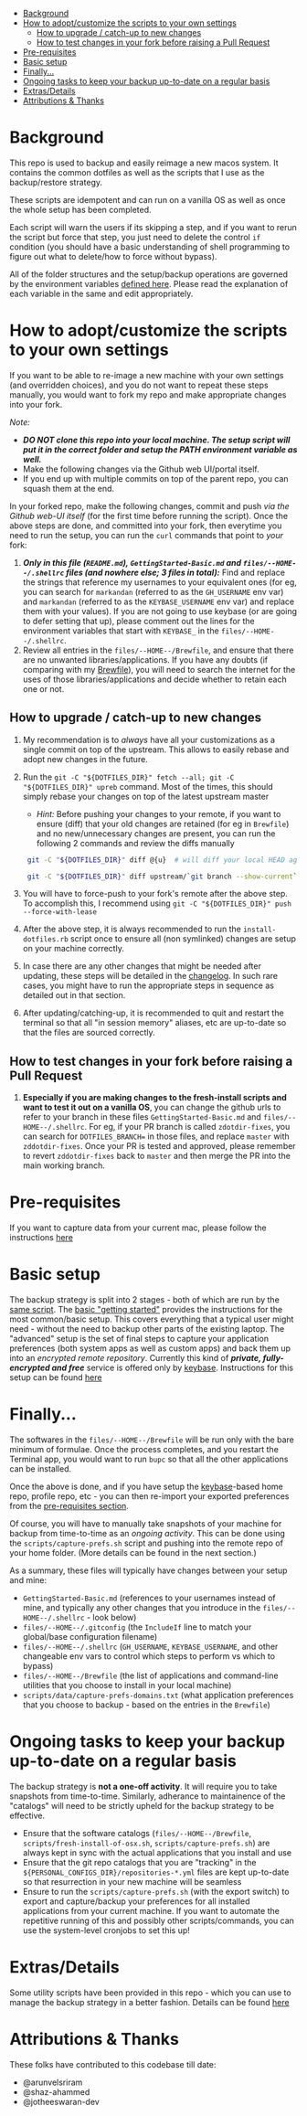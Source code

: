 - [Background](#background)
- [How to adopt/customize the scripts to your own settings](#how-to-adoptcustomize-the-scripts-to-your-own-settings)
  - [How to upgrade / catch-up to new changes](#how-to-upgrade--catch-up-to-new-changes)
  - [How to test changes in your fork before raising a Pull Request](#how-to-test-changes-in-your-fork-before-raising-a-pull-request)
- [Pre-requisites](#pre-requisites)
- [Basic setup](#basic-setup)
- [Finally...](#finally)
- [Ongoing tasks to keep your backup up-to-date on a regular basis](#ongoing-tasks-to-keep-your-backup-up-to-date-on-a-regular-basis)
- [Extras/Details](#extrasdetails)
- [Attributions \& Thanks](#attributions--thanks)

# Background

This repo is used to backup and easily reimage a new macos system. It contains the common dotfiles as well as the scripts that I use as the backup/restore strategy.

These scripts are idempotent and can run on a vanilla OS as well as once the whole setup has been completed.

Each script will warn the users if its skipping a step, and if you want to rerun the script but force that step, you just need to delete the control `if` condition (you should have a basic understanding of shell programming to figure out what to delete/how to force without bypass).

All of the folder structures and the setup/backup operations are governed by the environment variables [defined here](files/--HOME--/.shellrc). Please read the explanation of each variable in the same and edit appropriately.

# How to adopt/customize the scripts to your own settings

If you want to be able to re-image a new machine with your own settings (and overridden choices), and you do not want to repeat these steps manually, you would want to fork my repo and make appropriate changes into your fork.

_Note:_

- ***_DO NOT clone this repo into your local machine. The setup script will put it in the correct folder and setup the PATH environment variable as well._***
- Make the following changes via the Github web UI/portal itself.
- If you end up with multiple commits on top of the parent repo, you can squash them at the end.

In your forked repo, make the following changes, commit and push _via the Github web-UI itself_ (for the first time before running the script). Once the above steps are done, and committed into your fork, then everytime you need to run the setup, you can run the `curl` commands that point to _your_ fork:

1. **_Only in this file (`README.md`), `GettingStarted-Basic.md` and `files/--HOME--/.shellrc` files (and nowhere else; 3 files in total):_** Find and replace the strings that reference my usernames to your equivalent ones (for eg, you can search for `markandan` (referred to as the `GH_USERNAME` env var) and `markandan` (referred to as the `KEYBASE_USERNAME` env var) and replace them with your values). If you are not going to use keybase (or are going to defer setting that up), please comment out the lines for the environment variables that start with `KEYBASE_` in the `files/--HOME--/.shellrc`.
2. Review all entries in the `files/--HOME--/Brewfile`, and ensure that there are no unwanted libraries/applications. If you have any doubts (if comparing with my [Brewfile](files/--HOME--/Brewfile)), you will need to search the internet for the uses of those libraries/applications and decide whether to retain each one or not.

## How to upgrade / catch-up to new changes

1. My recommendation is to _always_ have all your customizations as a single commit on top of the upstream. This allows to easily rebase and adopt new changes in the future.
2. Run the `git -C "${DOTFILES_DIR}" fetch --all; git -C "${DOTFILES_DIR}" upreb` command. Most of the times, this should simply rebase your changes on top of the latest upstream master
   - _Hint:_ Before pushing your changes to your remote, if you want to ensure (diff) that your old changes are retained (for eg in `Brewfile`) and no new/unnecessary changes are present, you can run the following 2 commands and review the diffs manually

   ```bash
    git -C "${DOTFILES_DIR}" diff @{u}  # will diff your local HEAD against the remote HEAD of your own fork. Please remember that this diff will show new changes that I have made in my repo, and which are now going-to-be-adopted into yours. It's a good idea to remove entries in Brewfile that you won't need

    git -C "${DOTFILES_DIR}" diff upstream/`git branch --show-current`  # will diff your local HEAD against the remote HEAD of the parent repo. These changes should be exactly the changes that you had done previously (most likely only in GettingStarted-Basic.md, files/--HOME--/.shellrc and files/--HOME--/Brewfile)
   ```

3. You will have to force-push to your fork's remote after the above step. To accomplish this, I recommend using `git -C "${DOTFILES_DIR}" push --force-with-lease`
4. After the above step, it is always recommended to run the `install-dotfiles.rb` script once to ensure all (non symlinked) changes are setup on your machine correctly.
5. In case there are any other changes that might be needed after updating, these steps will be detailed in the [changelog](./CHANGELOG.md). In such rare cases, you might have to run the appropriate steps in sequence as detailed out in that section.
6. After updating/catching-up, it is recommended to quit and restart the terminal so that all "in session memory" aliases, etc are up-to-date so that the files are sourced correctly.

## How to test changes in your fork before raising a Pull Request

1. **Especially if you are making changes to the fresh-install scripts and want to test it out on a vanilla OS**, you can change the github urls to refer to your branch in these files `GettingStarted-Basic.md` and `files/--HOME--/.shellrc`. For eg, if your PR branch is called `zdotdir-fixes`, you can search for `DOTFILES_BRANCH=` in those files, and replace `master` with `zddotdir-fixes`. Once your PR is tested and approved, please remember to revert `zddotdir-fixes` back to `master` and then merge the PR into the main working branch.

# Pre-requisites

If you want to capture data from your current mac, please follow the instructions [here](Prerequisites.md)

# Basic setup

The backup strategy is split into 2 stages - both of which are run by the [same script](scripts/fresh-install-of-osx.sh). The [basic "getting started"](GettingStarted-Basic.md) provides the instructions for the most common/basic setup. This covers everything that a typical user might need - without the need to backup other parts of the existing laptop.
The "advanced" setup is the set of final steps to capture your application preferences (both system apps as well as custom apps) and back them up into an _encrypted remote repository_. Currently this kind of **_private, fully-encrypted and free_** service is offered only by [keybase](https://keybase.io/). Instructions for this setup can be found [here](GettingStarted-Advanced.md)

# Finally...

The softwares in the `files/--HOME--/Brewfile` will be run only with the bare minimum of formulae. Once the process completes, and you restart the Terminal app, you would want to run `bupc` so that all the other applications can be installed.

Once the above is done, and if you have setup the [keybase](https://keybase.io)-based home repo, profile repo, etc - you can then re-import your exported preferences from the [pre-requisites section](#pre-requisite-if-you-want-to-capture-data-from-your-current-mac).

Of course, you will have to manually take snapshots of your machine for backup from time-to-time as an _ongoing activity_. This can be done using the `scripts/capture-prefs.sh` script and pushing into the remote repo of your home folder. (More details can be found in the next section.)

As a summary, these files will typically have changes between your setup and mine:

- `GettingStarted-Basic.md` (references to your usernames instead of mine, and typically any other changes that you introduce in the `files/--HOME--/.shellrc` - look below)
- `files/--HOME--/.gitconfig` (the `IncludeIf` line to match your global/base configuration filename)
- `files/--HOME--/.shellrc` (`GH_USERNAME`, `KEYBASE_USERNAME`, and other changeable env vars to control which steps to perform vs which to bypass)
- `files/--HOME--/Brewfile` (the list of applications and command-line utilities that you choose to install in your local machine)
- `scripts/data/capture-prefs-domains.txt` (what application preferences that you choose to backup - based on the entries in the `Brewfile`)

# Ongoing tasks to keep your backup up-to-date on a regular basis

The backup strategy is **not a one-off activity**. It will require you to take snapshots from time-to-time. Similarly, adherance to maintainence of the "catalogs" will need to be strictly upheld for the backup strategy to be effective.

- Ensure that the software catalogs (`files/--HOME--/Brewfile`, `scripts/fresh-install-of-osx.sh`, `scripts/capture-prefs.sh`) are always kept in sync with the actual applications that you install and use
- Ensure that the git repo catalogs that you are "tracking" in the `${PERSONAL_CONFIGS_DIR}/repositories-*.yml` files are kept up-to-date so that resurrection in your new machine will be seamless
- Ensure to run the `scripts/capture-prefs.sh` (with the export switch) to export and capture/backup your preferences for all installed applications from your current machine. If you want to automate the repetitive running of this and possibly other scripts/commands, you can use the system-level cronjobs to set this up!

# Extras/Details

Some utility scripts have been provided in this repo - which you can use to manage the backup strategy in a better fashion. Details can be found [here](Extras.md)

# Attributions & Thanks

These folks have contributed to this codebase till date:

- @arunvelsriram
- @shaz-ahammed
- @jotheeswaran-dev
